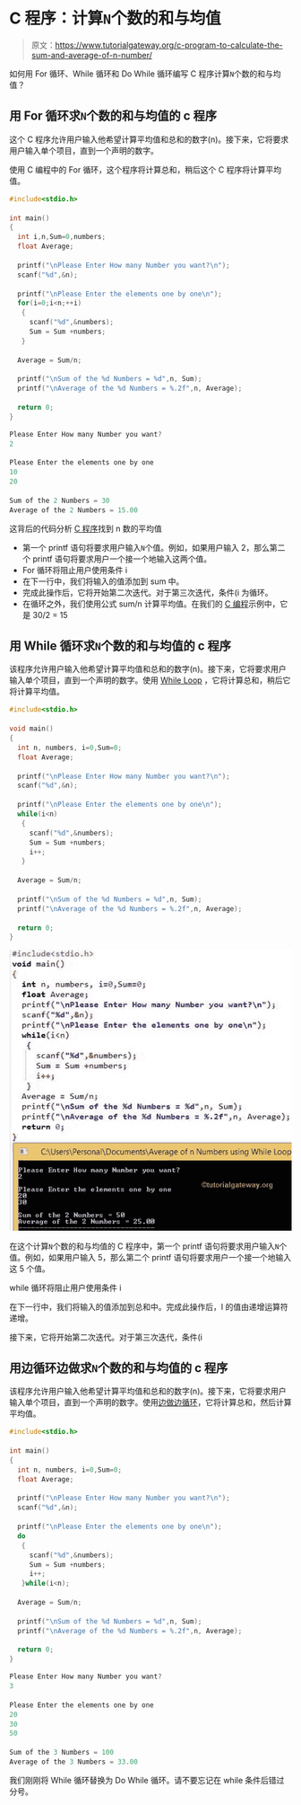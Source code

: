 # C 程序：计算`N`个数的和与均值

> 原文：<https://www.tutorialgateway.org/c-program-to-calculate-the-sum-and-average-of-n-number/>

如何用 For 循环、While 循环和 Do While 循环编写 C 程序计算`N`个数的和与均值？

## 用 For 循环求`N`个数的和与均值的 c 程序

这个 C 程序允许用户输入他希望计算平均值和总和的数字(n)。接下来，它将要求用户输入单个项目，直到一个声明的数字。

使用 C 编程中的 For 循环，这个程序将计算总和，稍后这个 C 程序将计算平均值。

```c
#include<stdio.h>

int main()
{
  int i,n,Sum=0,numbers;
  float Average;

  printf("\nPlease Enter How many Number you want?\n");
  scanf("%d",&n);

  printf("\nPlease Enter the elements one by one\n");
  for(i=0;i<n;++i)
   {
     scanf("%d",&numbers);
     Sum = Sum +numbers;
   }

  Average = Sum/n;

  printf("\nSum of the %d Numbers = %d",n, Sum);
  printf("\nAverage of the %d Numbers = %.2f",n, Average);

  return 0;
}
```

```c
Please Enter How many Number you want?
2

Please Enter the elements one by one
10
20

Sum of the 2 Numbers = 30
Average of the 2 Numbers = 15.00
```

这背后的代码分析 [C 程序](https://www.tutorialgateway.org/c-programming-examples/)找到 n 数的平均值

*   第一个 printf 语句将要求用户输入`N`个值。例如，如果用户输入 2，那么第二个 printf 语句将要求用户一个接一个地输入这两个值。
*   For 循环将阻止用户使用条件 i
*   在下一行中，我们将输入的值添加到 sum 中。
*   完成此操作后，它将开始第二次迭代。对于第三次迭代，条件(i <n will="" fail="" so="" it="" exit="" from="" the="" href="https://www.tutorialgateway.org/for-loop-in-c-programming/">为循环。</n>
*   在循环之外，我们使用公式 sum/n 计算平均值。在我们的 [C 编程](https://www.tutorialgateway.org/c-programming/)示例中，它是 30/2 = 15

## 用 While 循环求`N`个数的和与均值的 c 程序

该程序允许用户输入他希望计算平均值和总和的数字(n)。接下来，它将要求用户输入单个项目，直到一个声明的数字。使用 [While Loop](https://www.tutorialgateway.org/while-loop-in-c/) ，它将计算总和，稍后它将计算平均值。

```c
#include<stdio.h>

void main()
{
  int n, numbers, i=0,Sum=0;
  float Average;

  printf("\nPlease Enter How many Number you want?\n");
  scanf("%d",&n);

  printf("\nPlease Enter the elements one by one\n");
  while(i<n)
   {
     scanf("%d",&numbers);
     Sum = Sum +numbers;
     i++;
   }

  Average = Sum/n;

  printf("\nSum of the %d Numbers = %d",n, Sum);
  printf("\nAverage of the %d Numbers = %.2f",n, Average);

  return 0;
}

```

![Average of n Number Output 2](img/3284deb2d7d8cc1b9a5d06a1ed09e1c0.png)

在这个计算`N`个数的和与均值的 C 程序中，第一个 printf 语句将要求用户输入`N`个值。例如，如果用户输入 5，那么第二个 printf 语句将要求用户一个接一个地输入这 5 个值。

while 循环将阻止用户使用条件 i

在下一行中，我们将输入的值添加到总和中。完成此操作后，I 的值由递增运算符递增。

接下来，它将开始第二次迭代。对于第三次迭代，条件(i

## 用边循环边做求`N`个数的和与均值的 c 程序

该程序允许用户输入他希望计算平均值和总和的数字(n)。接下来，它将要求用户输入单个项目，直到一个声明的数字。使用[边做边循环](https://www.tutorialgateway.org/do-while-loop-in-c/)，它将计算总和，然后计算平均值。

```c
#include<stdio.h>

int main()
{
  int n, numbers, i=0,Sum=0;
  float Average;

  printf("\nPlease Enter How many Number you want?\n");
  scanf("%d",&n);

  printf("\nPlease Enter the elements one by one\n");
  do
   {
     scanf("%d",&numbers);
     Sum = Sum +numbers;
     i++;
   }while(i<n);

  Average = Sum/n;

  printf("\nSum of the %d Numbers = %d",n, Sum);
  printf("\nAverage of the %d Numbers = %.2f",n, Average);

  return 0;
}
```

```c
Please Enter How many Number you want?
3

Please Enter the elements one by one
20
30
50

Sum of the 3 Numbers = 100
Average of the 3 Numbers = 33.00
```

我们刚刚将 While 循环替换为 Do While 循环。请不要忘记在 while 条件后错过分号。
